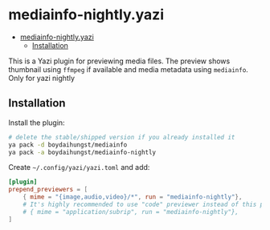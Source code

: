 # mediainfo-nightly.yazi

<!--toc:start-->

- [mediainfo-nightly.yazi](#mediainfo-nightlyyazi)
  - [Installation](#installation)
  <!--toc:end-->

This is a Yazi plugin for previewing media files. The preview shows thumbnail
using `ffmpeg` if available and media metadata using `mediainfo`.
Only for yazi nightly

## Installation

Install the plugin:

```bash
# delete the stable/shipped version if you already installed it
ya pack -d boydaihungst/mediainfo
ya pack -a boydaihungst/mediainfo-nightly
```

Create `~/.config/yazi/yazi.toml` and add:

```toml
[plugin]
prepend_previewers = [
    { mime = "{image,audio,video}/*", run = "mediainfo-nightly"},
    # It's highly recommended to use "code" previewer instead of this plugin
    # { mime = "application/subrip", run = "mediainfo-nightly"},
]
```
